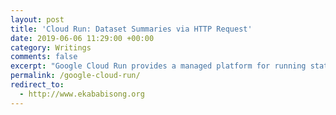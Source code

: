 ```yaml
---
layout: post
title: 'Cloud Run: Dataset Summaries via HTTP Request'
date: 2019-06-06 11:29:00 +00:00
category: Writings
comments: false
excerpt: "Google Cloud Run provides a managed platform for running stateless containers. As the Compute infrastructure is managed, it can auto-scale in response to increased user-traffic. Cloud Run Services receives web traffic via HTTP requests or via asynchronous events, like a Pub/Sub message. This project uses Cloud Run to run a stateless container that employs Pandas profiling to display the summary statistics of a structured CSV dataset."
permalink: /google-cloud-run/
redirect_to:
  - http://www.ekababisong.org
---
```


